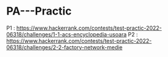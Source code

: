 # PA---Practic

P1 : https://www.hackerrank.com/contests/test-practic-2022-06318/challenges/1-1-acs-encyclopedia-usoara
P2 : https://www.hackerrank.com/contests/test-practic-2022-06318/challenges/2-2-factory-network-medie
